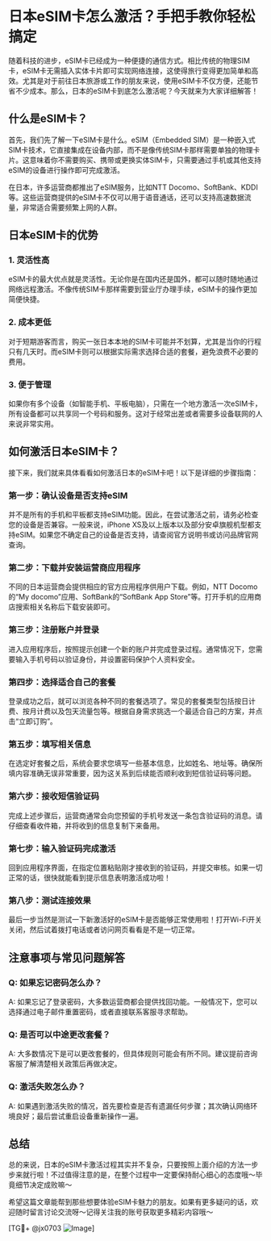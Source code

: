 # 日本eSIM卡怎么激活？手把手教你轻松搞定

随着科技的进步，eSIM卡已经成为一种便捷的通信方式。相比传统的物理SIM卡，eSIM卡无需插入实体卡片即可实现网络连接，这使得旅行变得更加简单和高效。尤其是对于前往日本旅游或工作的朋友来说，使用eSIM卡不仅方便，还能节省不少成本。那么，日本的eSIM卡到底怎么激活呢？今天就来为大家详细解答！

## 什么是eSIM卡？

首先，我们先了解一下eSIM卡是什么。eSIM（Embedded SIM）是一种嵌入式SIM卡技术，它直接集成在设备内部，而不是像传统SIM卡那样需要单独的物理卡片。这意味着你不需要购买、携带或更换实体SIM卡，只需要通过手机或其他支持eSIM的设备进行操作即可完成激活。

在日本，许多运营商都推出了eSIM服务，比如NTT Docomo、SoftBank、KDDI等。这些运营商提供的eSIM卡不仅可以用于语音通话，还可以支持高速数据流量，非常适合需要频繁上网的人群。

## 日本eSIM卡的优势

### 1. 灵活性高
eSIM卡的最大优点就是灵活性。无论你是在国内还是国外，都可以随时随地通过网络远程激活。不像传统SIM卡那样需要到营业厅办理手续，eSIM卡的操作更加简便快捷。

### 2. 成本更低
对于短期游客而言，购买一张日本本地的SIM卡可能并不划算，尤其是当你的行程只有几天时。而eSIM卡则可以根据实际需求选择合适的套餐，避免浪费不必要的费用。

### 3. 便于管理
如果你有多个设备（如智能手机、平板电脑），只需在一个地方激活一次eSIM卡，所有设备都可以共享同一个号码和服务。这对于经常出差或者需要多设备联网的人来说非常实用。

## 如何激活日本eSIM卡？

接下来，我们就来具体看看如何激活日本的eSIM卡吧！以下是详细的步骤指南：

### 第一步：确认设备是否支持eSIM
并不是所有的手机和平板都支持eSIM功能。因此，在尝试激活之前，请务必检查您的设备是否兼容。一般来说，iPhone XS及以上版本以及部分安卓旗舰机型都支持eSIM。如果您不确定自己的设备是否支持，请查阅官方说明书或访问品牌官网查询。

### 第二步：下载并安装运营商应用程序
不同的日本运营商会提供相应的官方应用程序供用户下载。例如，NTT Docomo的“My docomo”应用、SoftBank的“SoftBank App Store”等。打开手机的应用商店搜索相关名称后下载安装即可。

### 第三步：注册账户并登录
进入应用程序后，按照提示创建一个新的账户并完成登录过程。通常情况下，您需要输入手机号码以验证身份，并设置密码保护个人资料安全。

### 第四步：选择适合自己的套餐
登录成功之后，就可以浏览各种不同的套餐选项了。常见的套餐类型包括按日计费、按月计费以及包天流量包等。根据自身需求挑选一个最适合自己的方案，并点击“立即订购”。

### 第五步：填写相关信息
在选定好套餐之后，系统会要求您填写一些基本信息，比如姓名、地址等。确保所填内容准确无误非常重要，因为这关系到后续能否顺利收到短信验证码等问题。

### 第六步：接收短信验证码
完成上述步骤后，运营商通常会向您预留的手机号发送一条包含验证码的消息。请仔细查看收件箱，并将收到的信息复制下来备用。

### 第七步：输入验证码完成激活
回到应用程序界面，在指定位置粘贴刚才接收到的验证码，并提交审核。如果一切正常的话，很快就能看到提示信息表明激活成功啦！

### 第八步：测试连接效果
最后一步当然是测试一下新激活好的eSIM卡是否能够正常使用啦！打开Wi-Fi开关关闭，然后试着拨打电话或者访问网页看看是不是一切正常。

## 注意事项与常见问题解答

### Q: 如果忘记密码怎么办？
A: 如果忘记了登录密码，大多数运营商都会提供找回功能。一般情况下，您可以选择通过电子邮件重置密码，或者直接联系客服寻求帮助。

### Q: 是否可以中途更改套餐？
A: 大多数情况下是可以更改套餐的，但具体规则可能会有所不同。建议提前咨询客服了解清楚相关政策后再做决定。

### Q: 激活失败怎么办？
A: 如果遇到激活失败的情况，首先要检查是否有遗漏任何步骤；其次确认网络环境良好；最后尝试重启设备重新操作一遍。

## 总结

总的来说，日本的eSIM卡激活过程其实并不复杂，只要按照上面介绍的方法一步步来就行啦！不过值得注意的是，在整个过程中一定要保持耐心细心的态度哦～毕竟细节决定成败嘛～

希望这篇文章能帮到那些想要体验eSIM卡魅力的朋友。如果有更多疑问的话，欢迎随时留言讨论交流呀～记得关注我的账号获取更多精彩内容哦～

[TG💪+ @jx0703 ![Image](https://github.com/user-attachments/assets/dbca1d08-cadb-493c-b0ec-ad6f7a83f270)]